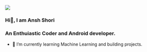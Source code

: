 ## <img src="https://thumbs.gfycat.com/EvilNextDevilfish-small.gif">
### Hi👋, I am Ansh Shori
### An Enthuiastic Coder and Android developer.
- 🌱 I’m currently learning Machine Learning and building projects.

<!--

Here are some ideas to get you started:

- 🔭 I’m currently working on ...
- 🌱 I’m currently learning ...
- 👯 I’m looking to collaborate on ...
- 🤔 I’m looking for help with ...
- 💬 Ask me about ...
- 📫 How to reach me: ...
- 😄 Pronouns: ...
- ⚡ Fun fact: ...
-->
